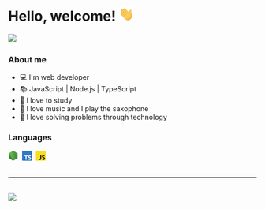 # Hello, welcome! <img src="assets/wave.gif" width="30px" />

<a href="https://www.linkedin.com/in/jordane-chaves/">
  <img src="https://img.shields.io/static/v1?style=flat&label=&message=Jordane%20Chaves&color=1a1b27&logo=linkedin" />
</a>

<br>

### About me

- 💻 I'm web developer
- 📚 JavaScript | Node.js | TypeScript
- 🚀 I love to study
- 🎷 I love music and I play the saxophone
- 🎲 I love solving problems through technology

### Languages

<div>
  <img src="assets/nodejs-logo.svg" alt="Node.js" width="20px" />&nbsp;
  <img src="assets/typescript-logo.svg" alt="TypeScript" width="20px" />&nbsp;
  <img src="assets/javascript-logo.svg" alt="JavaScript" width="20px" />&nbsp;
</div>

<br>

---

<br>

<img src="https://github-readme-stats.vercel.app/api/top-langs/?username=jordane-chaves&layout=compact&theme=tokyonight&hide_border=true">

<!--
**jordane-chaves/jordane-chaves** is a ✨ _special_ ✨ repository because its `README.md` (this file) appears on your GitHub profile.

Here are some ideas to get you started:

- 🔭 I’m currently working on ...
- 🌱 I’m currently learning ...
- 👯 I’m looking to collaborate on ...
- 🤔 I’m looking for help with ...
- 💬 Ask me about ...
- 📫 How to reach me: ...
- 😄 Pronouns: ...
- ⚡ Fun fact: ...
-->
